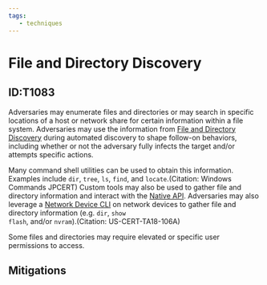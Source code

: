 ```yaml
---
tags:
   - techniques
---
```

# File and Directory Discovery
## ID:T1083
Adversaries may enumerate files and directories or may search in specific locations of a host or network share for certain information within a file system. Adversaries may use the information from [File and Directory Discovery](techniques/T1083) during automated discovery to shape follow-on behaviors, including whether or not the adversary fully infects the target and/or attempts specific actions.

Many command shell utilities can be used to obtain this information. Examples include <code>dir</code>, <code>tree</code>, <code>ls</code>, <code>find</code>, and <code>locate</code>.(Citation: Windows Commands JPCERT) Custom tools may also be used to gather file and directory information and interact with the [Native API](techniques/T1106). Adversaries may also leverage a [Network Device CLI](techniques/T1059/008) on network devices to gather file and directory information (e.g. <code>dir</code>, <code>show flash</code>, and/or <code>nvram</code>).(Citation: US-CERT-TA18-106A)

Some files and directories may require elevated or specific user permissions to access.
## Mitigations
